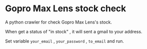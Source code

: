 # Gopro Max Lens stock check

A python crawler for check Gopro Max Lens's stock.
 
When get a status of "in stock" , it will sent a gmail to your address.

Set variable `your_email` , `your_password` , `to_email` and run.